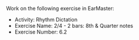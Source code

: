 Work on the following exercise in EarMaster:
- Activity: Rhythm Dictation
- Exercise Name: 2/4 - 2 bars: 8th & Quarter notes
- Exercise Number: 6.2
